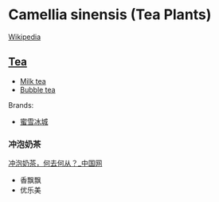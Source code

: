 # Camellia sinensis (Tea Plants)
[Wikipedia](https://en.wikipedia.org/wiki/Camellia_sinensis)

## [Tea](https://en.wikipedia.org/wiki/Tea)
- [Milk tea](https://en.wikipedia.org/wiki/Milk_tea)
- [Bubble tea](https://en.wikipedia.org/wiki/Bubble_tea)

Brands:
- [蜜雪冰城](https://zh.wikipedia.org/zh-cn/%E8%9C%9C%E9%9B%AA%E5%86%B0%E5%9F%8E)

### 冲泡奶茶
[冲泡奶茶，何去何从？\_中国网](http://food.china.com.cn/2023-02/13/content_85102658.htm)

- 香飘飘
- 优乐美
